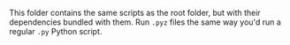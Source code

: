 This folder contains the same scripts as the root folder, but with their dependencies bundled with them. Run `.pyz` files the same way you'd run a regular `.py` Python script.
